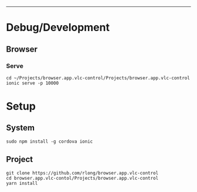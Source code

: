 

-------------------------------------------------------------------------------

Debug/Development
=================

Browser
-------

### Serve ###

```
cd ~/Projects/browser.app.vlc-control/Projects/browser.app.vlc-control
ionic serve -p 10000
```




Setup
=====

System
------

```
sudo npm install -g cordova ionic
```


Project
-------

```
git clone https://github.com/rlong/browser.app.vlc-control
cd browser.app.vlc-contol/Projects/browser.app.vlc-control
yarn install
```

